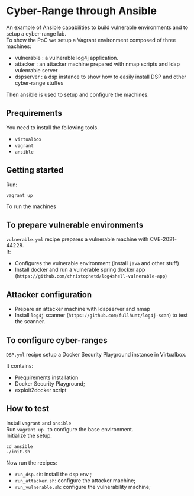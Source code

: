 # Cyber-Range through Ansible  

An example of Ansible capabilities to build vulnerable environments and to setup a cyber-range lab.   
To show the PoC we setup a Vagrant environment composed of three machines:
* vulnerable     : a vulnerable log4j application.
* attacker       : an attacker machine prepared with nmap scripts and ldap vulenrable server
* dspserver      : a dsp instance to show how to easily install DSP and other cyber-range stuffes

Then ansible is used to setup and configure the machines.   
## Prequirements   
You need to install the following tools.   
- `virtualbox`
- `vagrant` 
- `ansible` 

## Getting started   
Run: 
``` 
vagrant up  
```

To run the machines


## To prepare vulnerable environments 
`vulnerable.yml` recipe prepares a vulnerable machine with CVE-2021-44228.  
It:   
* Configures the vulnerable environment   (install `java` and other stuff)
* Install docker and run a vulnerable spring docker app  (`https://github.com/christophetd/log4shell-vulnerable-app`)   


## Attacker configuration  
* Prepare an attacker machine with ldapserver and nmap    
* Install `log4j` scanner (`https://github.com/fullhunt/log4j-scan`) to test the scanner.


## To configure cyber-ranges   
`DSP.yml` recipe setup a Docker Security Playground instance in Virtualbox.    

It contains:  
- Prequirements installation
- Docker Security Playground; 
- exploit2docker script   



## How to test   
Install `vagrant` and `ansible`   
Run `vagrant up ` to configure the base environment.   
Initialize the setup: 
``` 
cd ansible
./init.sh  
```   
Now run the recipes:   
* `run_dsp.sh`: install the dsp env ;  
* `run_attacker.sh`:  configure the attacker machine;  
* `run_vulnerable.sh`: configure the vulnerability machine;   
